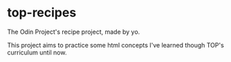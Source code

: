 # top-recipes
The Odin Project's recipe project, made by yo.

This project aims to practice some html concepts I've learned though TOP's curriculum until now.
